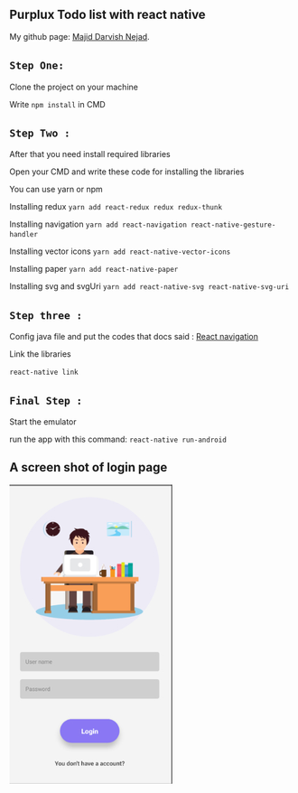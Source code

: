 ## Purplux Todo list with react native

My github page: [Majid Darvish Nejad](https://github.com/majidux).

## `Step One:`
 Clone the project on your machine
 
Write `npm install` in CMD

## `Step Two : `

After that you need install required libraries

Open your CMD and write these code for installing the libraries

You can use yarn or npm 

Installing redux
`yarn add react-redux redux redux-thunk`

Installing navigation
`yarn add react-navigation react-native-gesture-handler`

Installing vector icons
`yarn add react-native-vector-icons`

Installing paper 
`yarn add react-native-paper`

Installing svg and svgUri 
`yarn add react-native-svg react-native-svg-uri`

## `Step three :`

Config java file and put the codes that docs said :
[React navigation](https://reactnavigation.org/docs/en/getting-started.html)


Link the libraries 

`react-native link`

## `Final Step :`
Start the emulator
 
 run the app with this command: `react-native run-android` 
 
## A screen shot of login page

![alt text](./src/Assets/image/loginPage.jpg)

